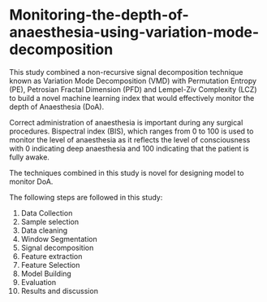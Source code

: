 # Monitoring-the-depth-of-anaesthesia-using-variation-mode-decomposition
This study combined a non-recursive signal decomposition technique known as Variation Mode Decomposition (VMD) with Permutation Entropy (PE), Petrosian Fractal Dimension (PFD) and Lempel-Ziv Complexity (LCZ) to build a novel machine learning index that would effectively monitor the depth of Anaesthesia (DoA). 

Correct administration of anaesthesia is important during any surgical procedures. Bispectral index (BIS), which ranges from 0 to 100 is used to monitor the level of anaesthesia as it reflects the level of consciousness with 0 indicating deep anaesthesia and 100 indicating that the patient is fully awake.

The techniques combined in this study is novel for designing model to monitor DoA.

The following steps are followed in this study:
1. Data Collection
2. Sample selection
3. Data cleaning
4. Window Segmentation
5. Signal decomposition
6. Feature extraction
7. Feature Selection
8. Model Building
9. Evaluation
10. Results and discussion


 
